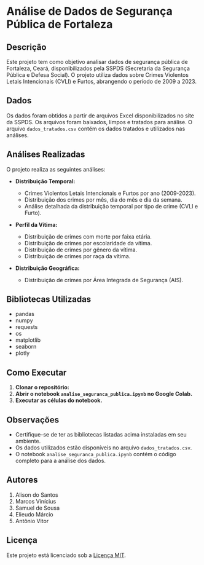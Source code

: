 # Análise de Dados de Segurança Pública de Fortaleza

## Descrição

Este projeto tem como objetivo analisar dados de segurança pública de Fortaleza, Ceará, disponibilizados pela SSPDS (Secretaria da Segurança Pública e Defesa Social). O projeto utiliza dados sobre Crimes Violentos Letais Intencionais (CVLI) e Furtos, abrangendo o período de 2009 a 2023.

## Dados

Os dados foram obtidos a partir de arquivos Excel disponibilizados no site da SSPDS. Os arquivos foram baixados, limpos e tratados para análise. O arquivo `dados_tratados.csv` contém os dados tratados e utilizados nas análises.


## Análises Realizadas

O projeto realiza as seguintes análises:

- **Distribuição Temporal:**
  - Crimes Violentos Letais Intencionais e Furtos por ano (2009-2023).
  - Distribuição dos crimes por mês, dia do mês e dia da semana.
  - Análise detalhada da distribuição temporal por tipo de crime (CVLI e Furto).

- **Perfil da Vítima:**
  - Distribuição de crimes com morte por faixa etária.
  - Distribuição de crimes por escolaridade da vítima.
  - Distribuição de crimes por gênero da vítima.
  - Distribuição de crimes por raça da vítima.

- **Distribuição Geográfica:**
  - Distribuição de crimes por Área Integrada de Segurança (AIS).


## Bibliotecas Utilizadas

- pandas
- numpy
- requests
- os
- matplotlib
- seaborn
- plotly

## Como Executar

1. **Clonar o repositório:**
2. **Abrir o notebook `analise_seguranca_publica.ipynb` no Google Colab.**
3. **Executar as células do notebook.**


## Observações

- Certifique-se de ter as bibliotecas listadas acima instaladas em seu ambiente.
- Os dados utilizados estão disponíveis no arquivo `dados_tratados.csv`.
- O notebook `analise_seguranca_publica.ipynb` contém o código completo para a análise dos dados.

## Autores

1. Alison do Santos
2. Marcos Vinícius
3. Samuel de Sousa
4. Elieudo Márcio
5. Antônio Vitor

## Licença

Este projeto está licenciado sob a [Licença MIT](LICENSE).
